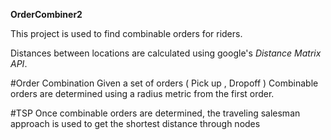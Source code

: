 **OrderCombiner2**

This project is used to find combinable orders for riders.

Distances between locations are calculated using google's *Distance Matrix API*.

#Order Combination
Given a set of orders ( Pick up , Dropoff ) Combinable orders are determined using a radius metric from the first order.

#TSP
Once combinable orders are determined, the traveling salesman approach is used to get the shortest distance through nodes
